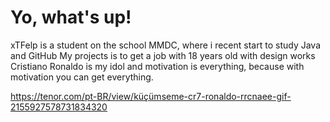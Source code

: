 # Yo, what's up!

xTFelp is a student on the school MMDC, where i recent start to study Java and GitHub
My projects is to get a job with 18 years old with design works
Cristiano Ronaldo is my idol and motivation is everything, because with motivation you can get everything.

https://tenor.com/pt-BR/view/küçümseme-cr7-ronaldo-rrcnaee-gif-2155927578731834320
